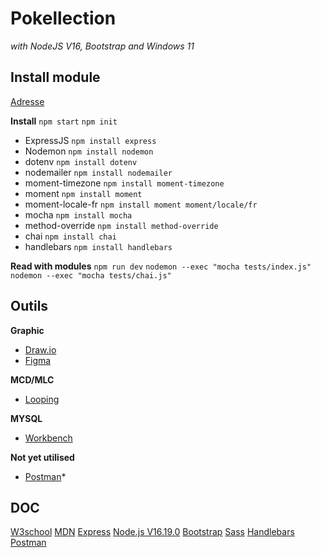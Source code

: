 # Pokellection 
*with NodeJS V16, Bootstrap and Windows 11*

## **Install module**

[Adresse](https://www.npmjs.com/)

**Install**
`npm start`
`npm init`

- ExpressJS `npm install express`
- Nodemon `npm install nodemon`
- dotenv `npm install dotenv`
- nodemailer `npm install nodemailer`
- moment-timezone `npm install moment-timezone`
- moment `npm install moment`
- moment-locale-fr `npm install moment moment/locale/fr`
- mocha `npm install mocha`
- method-override `npm install method-override`
- chai `npm install chai`
- handlebars `npm install handlebars`

**Read with modules**
`npm run dev`
`nodemon --exec "mocha tests/index.js"`
`nodemon --exec "mocha tests/chai.js"`

## **Outils**

**Graphic**
- [Draw.io](https://app.diagrams.net/)
- [Figma](https://www.figma.com/fr/)

**MCD/MLC**
- [Looping](https://www.looping-mcd.fr/)

**MYSQL**
- [Workbench](https://www.mysql.com/products/workbench/)

**Not yet utilised** 
- [Postman](https://www.postman.com/)*

## **DOC**
[W3school](https://www.w3schools.com/)
[MDN](https://developer.mozilla.org/fr/)
[Express](https://expressjs.com/)
[Node.js V16.19.0](https://nodejs.org/docs/latest-v16.x/api/)
[Bootstrap](https://getbootstrap.com/docs/5.3/getting-started/introduction/)
[Sass](https://sass-lang.com/documentation/)
[Handlebars](https://handlebarsjs.com/guide/#what-is-handlebars)
[Postman](https://learning.postman.com/docs/getting-started/introduction/)
